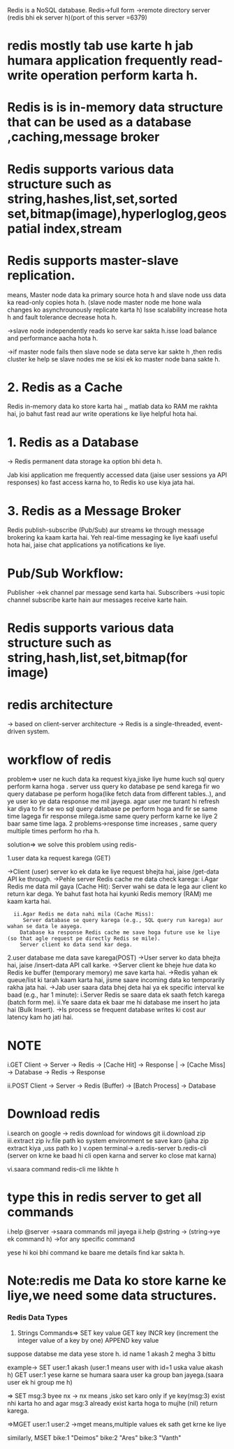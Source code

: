 Redis is a NoSQL database.
Redis->full form ->remote directory server (redis bhi ek server h)(port of this server =6379)

# redis mostly tab use karte h jab humara application frequently read-write operation perform karta h.

# Redis is is in-memory data structure that can be used as a database ,caching,message broker

# Redis supports various data structure such as string,hashes,list,set,sorted set,bitmap(image),hyperloglog,geospatial index,stream

# Redis supports master-slave replication.
means, Master node data ka primary source hota h and slave node uss data ka read-only copies hota h.
(slave node master node me hone wala changes ko asynchrounously replicate karta h)
Isse scalability increase hota h and fault tolerance decrease hota h.

->slave node independently reads ko serve kar sakta h.isse load balance and performance aacha hota h.

->if master node fails then slave node se data serve kar sakte h ,then redis cluster ke help se slave nodes me se kisi ek ko master node bana sakte h.

# 2. Redis as a Cache
Redis in-memory data ko store karta hai ,, matlab data ko RAM me rakhta hai, jo bahut fast read aur write operations ke liye helpful hota hai. 

# 1. Redis as a Database
-> Redis permanent data storage ka option bhi deta h.

Jab kisi application me frequently accessed data (jaise user sessions ya API responses) ko fast access karna ho, to Redis ko use kiya jata hai.

# 3. Redis as a Message Broker
Redis publish-subscribe (Pub/Sub) aur streams ke through message brokering ka kaam karta hai.
 Yeh real-time messaging ke liye kaafi useful hota hai, jaise chat applications ya notifications ke liye.

# Pub/Sub Workflow:
Publisher ->ek channel par message send karta hai.
Subscribers ->usi topic channel subscribe karte hain aur messages receive karte hain.

# Redis supports various data structure such as string,hash,list,set,bitmap(for image)

# redis architecture 
->  based on client-server architecture
->  Redis is a single-threaded, event-driven system.

# workflow of redis
problem=>
user ne kuch data ka request kiya,jiske liye  hume kuch sql query perform karna hoga . 
server uss query ko database pe send karega fir wo query database pe perform hoga(like fetch data from different tables..),
and ye  user ko ye data response  me mil jayega. agar user me turant hi refresh kar diya to fir se wo sql query  database pe perform hoga and
fir se same time lagega fir response milega.isme same query perform karne ke liye 2 baar same time laga.
2 problems->response time increases , same query multiple times perform ho rha h.

solution=>
we solve this problem using redis-

1.user data ka request karega (GET)

->Client (user) server ko ek data ke liye request bhejta hai, jaise /get-data API ke through.
->Pehle server Redis cache me data check karega:
      i.Agar Redis me data mil gaya (Cache Hit):
        Server wahi se data le lega aur client ko return kar dega.
        Ye bahut fast hota hai kyunki Redis memory (RAM) me kaam karta hai.
      
      ii.Agar Redis me data nahi mila (Cache Miss):
         Server database se query karega (e.g., SQL query run karega) aur wahan se data le aayega.
        Database ka response Redis cache me save hoga future use ke liye (so that agle request pe directly Redis se mile).
        Server client ko data send kar dega.

2.user database me data save karega(POST)
->User server ko data bhejta hai, jaise /insert-data API call karke.
->Server client ke bheje hue data ko Redis ke buffer (temporary memory) me save karta hai.
->Redis yahan ek queue/list ki tarah kaam karta hai, jisme saare incoming data ko temporarily rakha jata hai.
->Jab user saara data bhej deta hai ya ek specific interval ke baad (e.g., har 1 minute):
     i.Server Redis se saare data ek saath fetch karega (batch form me).
     ii.Ye saare data ek baar me hi database me insert ho jata hai (Bulk Insert).
->Is process se frequent database writes ki cost aur latency kam ho jati hai.

# NOTE
i.GET
Client -> Server -> Redis -> [Cache Hit] -> Response
                       |
                       -> [Cache Miss] -> Database -> Redis -> Response

ii.POST
Client -> Server -> Redis (Buffer) -> [Batch Process] -> Database


# Download redis
i.search on google -> redis download for windows git
ii.download zip
iii.extract zip
iv.file path ko system environment se save karo (jaha zip extract kiya ,uss path ko )
v.open terminal->
             a.redis-server
             b.redis-cli   (server on krne ke baad hi cli open karna and server ko close mat karna)

vi.saara command redis-cli me likhte h

# type this in redis server to get all commands
i.help @server ->saara commands mil jayega
ii.help  @string ->  (string->ye ek command h) ->for any specific command

yese hi koi bhi command ke baare me details find kar sakta h.

# Note:redis me Data ko store karne ke liye,we need some data structures.

### Redis Data Types
1. Strings
Commands=>
SET key value
GET key
INCR key (increment the integer value of a key by one)
APPEND key value


suppose databse me data yese store h.
id   name
1    akash
2    megha
3    bittu

example-> SET user:1 akash   (user:1 means user with id=1 uska value akash h)
          GET user:1
yese karne se humara saara user ka group ban jayega.(saara user ek hi group me h)

=> SET msg:3 byee nx -> nx means ,isko set karo only if ye key(msg:3) exist nhi karta ho and agar msg:3 already exist karta hoga to mujhe (nil) return karega.

=>MGET user:1 user:2  ->mget means,multiple values ek sath get krne ke liye

similarly,  MSET bike:1 "Deimos" bike:2 "Ares" bike:3 "Vanth"




